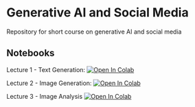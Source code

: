 # Generative AI and Social Media
Repository for short course on generative AI and social media

## Notebooks
Lecture 1 - Text Generation: [![Open In Colab](https://colab.research.google.com/assets/colab-badge.svg)](https://colab.research.google.com/github/zlisto/social_media_genAI/blob/main/main/Lecture_01_Text_Generation.ipynb)


Lecture 2 - Image Generation: [![Open In Colab](https://colab.research.google.com/assets/colab-badge.svg)](https://colab.research.google.com/github/zlisto/social_media_analytics/blob/main/main/Lecture_02_Image_Generation.ipynb)

Lecture 3 - Image Analysis [![Open In Colab](https://colab.research.google.com/assets/colab-badge.svg)](https://colab.research.google.com/github/zlisto/social_media_analytics/blob/main/main/Lecture_03_Image_Analysis.ipynb)






















